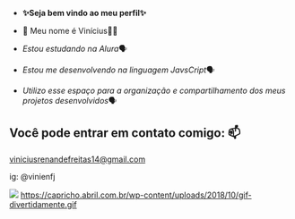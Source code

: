 -  **✨Seja bem vindo ao meu perfil✨**

- 👀 Meu nome é Vinícius🤪🙈
  
- _Estou estudando na Alura_🗣
- _Estou me desenvolvendo na linguagem JavsCript_🗣
- _Utilizo esse espaço para a organização e compartilhamento dos meus projetos desenvolvidos_🗣

## Você pode entrar em contato comigo: 📫 

viniciusrenandefreitas14@gmail.com

ig: @vinienfj


![](https://capricho.abril.com.br/wp-content/uploads/2018/10/gif-divertidamente.gif)
https://capricho.abril.com.br/wp-content/uploads/2018/10/gif-divertidamente.gif
